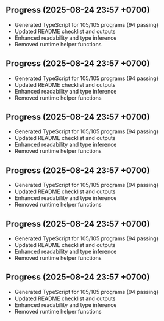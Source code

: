 ## Progress (2025-08-24 23:57 +0700)
- Generated TypeScript for 105/105 programs (94 passing)
- Updated README checklist and outputs
- Enhanced readability and type inference
- Removed runtime helper functions

## Progress (2025-08-24 23:57 +0700)
- Generated TypeScript for 105/105 programs (94 passing)
- Updated README checklist and outputs
- Enhanced readability and type inference
- Removed runtime helper functions
## Progress (2025-08-24 23:57 +0700)
- Generated TypeScript for 105/105 programs (94 passing)
- Updated README checklist and outputs
- Enhanced readability and type inference
- Removed runtime helper functions
## Progress (2025-08-24 23:57 +0700)
- Generated TypeScript for 105/105 programs (94 passing)
- Updated README checklist and outputs
- Enhanced readability and type inference
- Removed runtime helper functions
## Progress (2025-08-24 23:57 +0700)
- Generated TypeScript for 105/105 programs (94 passing)
- Updated README checklist and outputs
- Enhanced readability and type inference
- Removed runtime helper functions
## Progress (2025-08-24 23:57 +0700)
- Generated TypeScript for 105/105 programs (94 passing)
- Updated README checklist and outputs
- Enhanced readability and type inference
- Removed runtime helper functions

